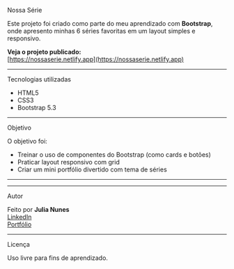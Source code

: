  Nossa Série

Este projeto foi criado como parte do meu aprendizado com **Bootstrap**, onde apresento minhas 6 séries favoritas em um layout simples e responsivo.

 **Veja o projeto publicado:**  
 [https://nossaserie.netlify.app](https://nossaserie.netlify.app)

---

Tecnologias utilizadas

- HTML5
- CSS3
- Bootstrap 5.3

---

 Objetivo

O objetivo foi:
- Treinar o uso de componentes do Bootstrap (como cards e botões)
- Praticar layout responsivo com grid
- Criar um mini portfólio divertido com tema de séries

---

---

 Autor

Feito por **Julia Nunes**  
[LinkedIn](https://www.linkedin.com/in/juulianuness)  
[Portfólio](https://portifoliojulianunes.netlify.app/)

---

 Licença

Uso livre para fins de aprendizado.

